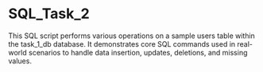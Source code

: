 # SQL_Task_2
This SQL script performs various operations on a sample users table within the task_1_db database. It demonstrates core SQL commands used in real-world scenarios to handle data insertion, updates, deletions, and missing values.
